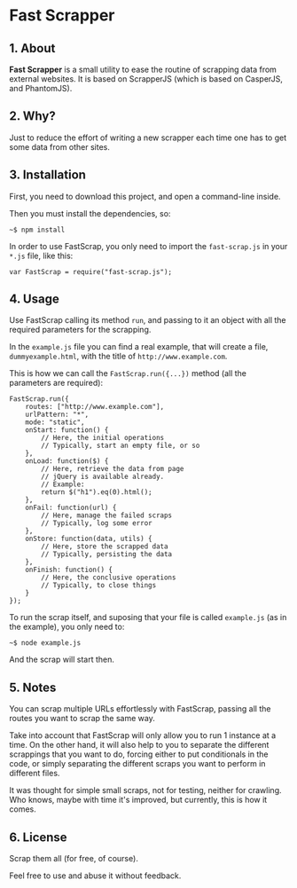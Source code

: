 # Fast Scrapper

## 1. About

**Fast Scrapper** is a small utility to ease the routine of scrapping data from external websites. It is based on ScrapperJS (which is based on CasperJS, and PhantomJS).

## 2. Why?

Just to reduce the effort of writing a new scrapper each time one has to get some data from other sites.

## 3. Installation

First, you need to download this project, and open a command-line inside.

Then you must install the dependencies, so:

    ~$ npm install

In order to use FastScrap, you only need to import the `fast-scrap.js` in your `*.js` file, like this:

    var FastScrap = require("fast-scrap.js");


## 4. Usage

Use FastScrap calling its method `run`, and passing to it an object with all the required parameters for the scrapping.

In the `example.js` file you can find a real example, that will create a file, `dummyexample.html`, with the title of `http://www.example.com`. 

This is how we can call the `FastScrap.run({...})` method (all the parameters are required):

    FastScrap.run({
	    routes: ["http://www.example.com"],
	    urlPattern: "*",
	    mode: "static",
	    onStart: function() {
            // Here, the initial operations
            // Typically, start an empty file, or so
	    },
	    onLoad: function($) {
	        // Here, retrieve the data from page
	        // jQuery is available already. 
	        // Example:
	    	return $("h1").eq(0).html();
	    },
	    onFail: function(url) {
            // Here, manage the failed scraps
            // Typically, log some error
	    },
	    onStore: function(data, utils) {
	    	// Here, store the scrapped data
	    	// Typically, persisting the data
	    },
	    onFinish: function() {
            // Here, the conclusive operations
            // Typically, to close things
	    }
    });

To run the scrap itself, and suposing that your file is called `example.js` (as in the example), you only need to:

    ~$ node example.js

And the scrap will start then.

## 5. Notes

You can scrap multiple URLs effortlessly with FastScrap, passing all the routes you want to scrap the same way.

Take into account that FastScrap will only allow you to run 1 instance at a time. On the other hand, it will also help to you to separate the different scrappings that you want to do, forcing either to put conditionals in the code, or simply separating the different scraps you want to perform in different files.

It was thought for simple small scraps, not for testing, neither for crawling. Who knows, maybe with time it's improved, but currently, this is how it comes.


## 6. License

Scrap them all (for free, of course). 

Feel free to use and abuse it without feedback.